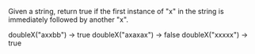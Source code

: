 Given a string, return true if the first instance of "x" in the string is immediately followed by another "x".

doubleX("axxbb") → true
doubleX("axaxax") → false
doubleX("xxxxx") → true